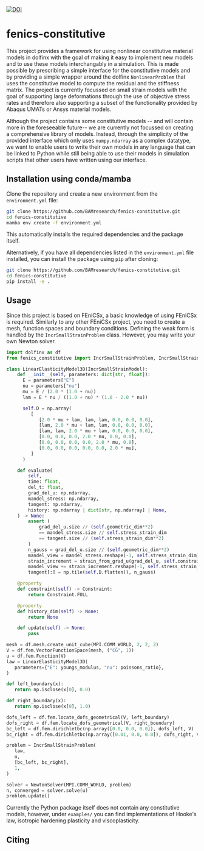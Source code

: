 [![DOI](https://zenodo.org/badge/DOI/10.5281/zenodo.13364955.svg)](https://doi.org/10.5281/zenodo.13364955)

# fenics-constitutive

This project  provides a framework for using nonlinear constitutive material models in dolfinx with the goal of making it easy to implement new models and to use these models interchangably in a simulation. This is made possible by prescribing a simple interface for the constitutive models and by providing a simple wrapper around the dolfinx `NonlinearProblem` that uses the constitutive model to compute the residual and the stiffness matrix. The project is currently focussed on small strain models with the goal of supporting large deformations through the use of objective stress rates  and therefore also supporting a subset of the functionality provided by Abaqus UMATs or Ansys material models.

Although the project contains some constitutive models -- and will contain more in the foreseeable future-- we are currently not focussed on creating a comprehensive library of models. Instead, through the simplicity of the provided interface which only uses `numpy.ndarray` as a complex datatype, we want to enable users to write their own models in any language that can be linked to Python while still being able to use their models in simulation scripts that other users have written using our interface.



## Installation using conda/mamba

Clone the repository and create a new environment from the `environment.yml` file:

```bash
git clone https://github.com/BAMresearch/fenics-constitutive.git
cd fenics-constitutive
mamba env create -f environment.yml
```
This automatically installs the required dependencies and the package itself.

Alternatively, if you have all dependencies listed in the `environment.yml` file installed, you can install the package using `pip` after cloning:

```bash
git clone https://github.com/BAMresearch/fenics-constitutive.git
cd fenics-constitutive
pip install -e .
```

## Usage

Since this project is based on FEniCSx, a basic knowledge of using FEniCSx is required. Similarly to any other FEniCSx project, you need to create a mesh, function spaces and boundary conditions. Defining the weak form is handled by the `IncrSmallStrainProblem` class. However, you may write your own Newton solver.


```python
import dolfinx as df
from fenics_constitutive import IncrSmallStrainProblem, IncrSmallStrainModel, Constraint, strain_from_grad_u

class LinearElasticityModel3D(IncrSmallStrainModel):
    def __init__(self, parameters: dict[str, float]):
      E = parameters["E"]
      nu = parameters["nu"]
      mu = E / (2.0 * (1.0 + nu))
      lam = E * nu / ((1.0 + nu) * (1.0 - 2.0 * nu))

      self.D = np.array(
         [
            [2.0 * mu + lam, lam, lam, 0.0, 0.0, 0.0],
            [lam, 2.0 * mu + lam, lam, 0.0, 0.0, 0.0],
            [lam, lam, 2.0 * mu + lam, 0.0, 0.0, 0.0],
            [0.0, 0.0, 0.0, 2.0 * mu, 0.0, 0.0],
            [0.0, 0.0, 0.0, 0.0, 2.0 * mu, 0.0],
            [0.0, 0.0, 0.0, 0.0, 0.0, 2.0 * mu],
         ]
      )

    def evaluate(
        self,
        time: float,
        del_t: float,
        grad_del_u: np.ndarray,
        mandel_stress: np.ndarray,
        tangent: np.ndarray,
        history: np.ndarray | dict[str, np.ndarray] | None,
    ) -> None:
        assert (
            grad_del_u.size // (self.geometric_dim**2)
            == mandel_stress.size // self.stress_strain_dim
            == tangent.size // (self.stress_strain_dim**2)
        )
        n_gauss = grad_del_u.size // (self.geometric_dim**2)
        mandel_view = mandel_stress.reshape(-1, self.stress_strain_dim)
        strain_increment = strain_from_grad_u(grad_del_u, self.constraint)
        mandel_view += strain_increment.reshape(-1, self.stress_strain_dim) @ self.D
        tangent[:] = np.tile(self.D.flatten(), n_gauss)

    @property
    def constraint(self) -> Constraint:
        return Constraint.FULL

    @property
    def history_dim(self) -> None:
        return None

    def update(self) -> None:
        pass

mesh = df.mesh.create_unit_cube(MPI.COMM_WORLD, 2, 2, 2)
V = df.fem.VectorFunctionSpace(mesh, ("CG", 1))
u = df.fem.Function(V)
law = LinearElasticityModel3D(
   parameters={"E": youngs_modulus, "nu": poissons_ratio},
)

def left_boundary(x):
   return np.isclose(x[0], 0.0)

def right_boundary(x):
   return np.isclose(x[0], 1.0)

dofs_left = df.fem.locate_dofs_geometrical(V, left_boundary)
dofs_right = df.fem.locate_dofs_geometrical(V, right_boundary)
bc_left = df.fem.dirichletbc(np.array([0.0, 0.0, 0.0]), dofs_left, V)
bc_right = df.fem.dirichletbc(np.array([0.01, 0.0, 0.0]), dofs_right, V)

problem = IncrSmallStrainProblem(
   law,
   u,
   [bc_left, bc_right],
   1,
)

solver = NewtonSolver(MPI.COMM_WORLD, problem)
n, converged = solver.solve(u)
problem.update()

```

Currently the Python package itself does not contain any constitutive models, however, under `examples/` you can find implementations of Hooke's law, isotropic hardening plasticity and viscoplasticity. 

## Citing